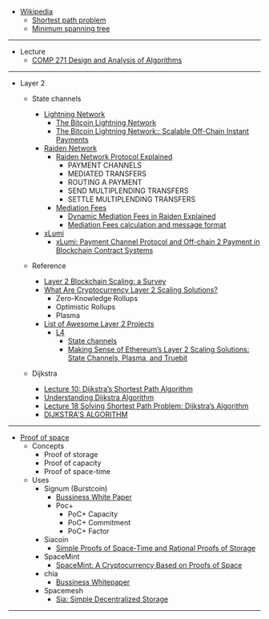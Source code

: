 
- [Wikipedia](https://en.wikipedia.org/wiki/Main_Page)
    - [Shortest path problem](https://en.wikipedia.org/wiki/Shortest_path_problem)
    - [Minimum spanning tree](https://en.wikipedia.org/wiki/Minimum_spanning_tree)


------------------------------------------------------------

- Lecture
    - [COMP 271 Design and Analysis of Algorithms](https://home.cse.ust.hk/~dekai/271/)

------------------------------------------------------------

- Layer 2
    - State channels
       
        - [Lightning Network](https://lightning.network/?ref=block123)
            - [The Bitcoin Lightning Network](https://lightning.network/lightning-network-summary.pdf)
            - [The Bitcoin Lightning Network:: Scalable Off-Chain Instant Payments](https://lightning.network/lightning-network-paper.pdf)
        - [Raiden Network](https://raiden.network/?ref=block123)
            - [Raiden Network Protocol Explained](https://www.youtube.com/watch?v=jlcYmQHHutU&t=591s)
                - PAYMENT CHANNELS
                - MEDIATED TRANSFERS
                - ROUTING A PAYMENT
                - SEND MULTIPLENDING TRANSFERS
                - SETTLE MULTIPLENDING TRANSFERS
            - [Mediation Fees](https://raiden-network.readthedocs.io/en/stable/using-raiden-on-mainnet/overview.html#open-a-channel)
                - [Dynamic Mediation Fees in Raiden Explained](https://medium.com/raiden-network/dynamic-mediation-fees-in-raiden-explained-dbc29f032e4b)
                - [Mediation Fees calculation and message format](https://github.com/raiden-network/raiden-services/blob/master/adr/003-mediation-fees.md)
        - [xLumi](https://v.systems/payment)
            - [xLumi: Payment Channel Protocol and Off-chain 2 Payment in Blockchain Contract Systems](https://v.systems/static/xlumiwhitepaperen.pdf)
            
                
    - Reference
        - [Layer 2 Blockchain Scaling: a Survey](https://arxiv.org/pdf/2107.10881.pdf)
        - [What Are Cryptocurrency Layer 2 Scaling Solutions?](https://coinmarketcap.com/alexandria/article/what-are-cryptocurrency-layer-2-scaling-solutions)
            - Zero-Knowledge Rollups 
            - Optimistic Rollups
            - Plasma
        - [List of Awesome Layer 2 Projects](https://www.block123.com/en/feature/awesome-layer-2-list/)
            - [L4](https://l4.ventures/)
                - [State channels](https://statechannels.org/?ref=block123)
                - [Making Sense of Ethereum’s Layer 2 Scaling Solutions: State Channels, Plasma, and Truebit](https://medium.com/l4-media/making-sense-of-ethereums-layer-2-scaling-solutions-state-channels-plasma-and-truebit-22cb40dcc2f4)

    - Dijkstra
        - [Lecture 10: Dijkstra’s Shortest Path Algorithm](https://home.cse.ust.hk/~dekai/271/notes/L10/L10.pdf)
        - [Understanding Dijkstra Algorithm](https://www.researchgate.net/publication/273264449_Understanding_Dijkstra_Algorithm)
        - [Lecture 18 Solving Shortest Path Problem: Dijkstra’s Algorithm](http://www.ifp.illinois.edu/~angelia/ge330fall09_dijkstra_l18.pdf)
        - [DIJKSTRA'S ALGORITHM](https://www.cartagena99.com/recursos/alumnos/apuntes/dijkstra_algorithm.pdf)


------------------------------------------------------------

- [Proof of space](https://en.wikipedia.org/wiki/Proof_of_space)
    - Concepts
        - Proof of storage
        - Proof of capacity
        - Proof of space-time
    - Uses
        - Signum (Burstcoin)
            - [Bussiness White Paper](https://signum.network/wp/Signum_Business_Whitepaper.pdf)
            - Poc+
                - PoC+ Capacity
                - PoC+ Commitment
                - PoC+ Factor
        - Siacoin
            - [Simple Proofs of Space-Time and Rational Proofs of Storage](https://eprint.iacr.org/2016/035)
        - SpaceMint
            - [SpaceMint: A Cryptocurrency Based on Proofs of Space](https://eprint.iacr.org/2015/528.pdf)
        - chia
            - [Bussiness Whitepaper](https://www.chia.net/assets/Chia-Business-Whitepaper-2021-02-09-v1.0.pdf)
        - Spacemesh
            - [Sia: Simple Decentralized Storage](https://sia.tech/sia.pdf)

------------------------------------------------------------


